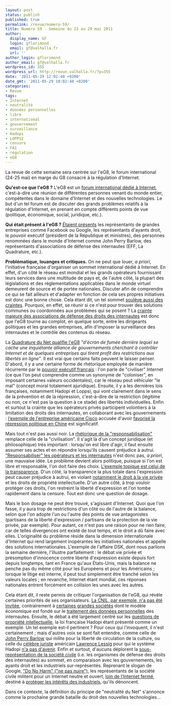 ```yaml
---
layout: post
status: publish
published: true
permalink: /revue/numero-59/
title: Numéro 59 - Semaine du 23 au 29 mai 2011
author:
  display_name: GF
  login: gflorimond
  email: gf@valhalla.fr
  url: ''
author_login: gflorimond
author_email: gf@valhalla.fr
wordpress_id: 355
wordpress_url: http://revue.valhalla.fr/?p=355
date: '2011-05-29 12:02:40 +0200'
date_gmt: '2011-05-29 10:02:40 +0200'
categories:
- Revue
tags:
- Internet
- neutralité
- données personnelles
- libre
- international
- gouvernement
- surveillance
- Hadopi
- LOPPSI
- censure
- FAI
- régulation
- eG8
---
```

<p>La revue de cette semaine sera centrée sur l'eG8, le forum international (24-25 mai) en marge du G8 consacré à la régulation d'Internet.</p>
<p><b>Qu'est-ce que l'eG8 ?</b> L'eG8 est un <a href="http://pro.clubic.com/technologie-et-politique/actualite-423674-eg8-forum-politiques-stars-web-paris.html">forum international dédié à Internet</a>, c'est-à-dire une réunion de différentes personnes venant du monde entier, compétentes dans le domaine d'Internet et des nouvelles technologies. Le but d'un tel forum est de discuter des grands problèmes relatifs à la régulation d'Internet, en prenant en compte différents points de vue (politique, économique, social, juridique, etc.).</p>
<p><b>Qui était présent à l'eG8 ?</b> <a href="http://www.lefigaro.fr/hightech/2011/05/19/01007-20110519DIMWWW00505-decouvrez-les-stars-du-e-g8.php">Étaient présents</a> les représentants de grandes entreprises comme Facebook ou Google, les représentants d'ayants droit, le pouvoir exécutif (président de la République et ministres), des personnes renommées dans le monde d'Internet comme John Perry Barlow, des représentants d'associations de défense des internautes (EFF, La Quadrature, etc.).</p>
<p><b>Problématique, louanges et critiques.</b> On ne peut que louer, <i>a priori</i>, l'initiative française d'organiser un sommet international dédié à Internet. En effet, d'un côté le réseau est mondial et les grands opérateurs fournissant leurs services dans une multitude de pays et, de l'autre côté, la plupart des législations et des réglementations applicables dans le monde virtuel demeurent de source et de portée nationales. Discuter afin de comprendre ce qui se fait ailleurs et d'adapter en fonction de cela ses propres initiatives est donc une bonne chose. Cela étant dit, un tel sommet <a href="http://t.co/MlHScJ1">soulève aussi des craintes</a>. Pourquoi, en effet, se réunir si ce n'est pour trouver des solutions communes ou coordonnées aux problèmes qui se posent ? La <a href="http://www.pcinpact.com/actu/news/63704-eg8-g8-nicolas-sarkozy-internet-civilise.htm">crainte majeure des associations de défense des droits des internautes</a> est donc que l'eG8 tourne au complot, en quelque sorte, entre les dirigeants politiques et les grandes entreprises, afin d'imposer la surveillance des internautes et le contrôle des contenus du réseau.</p>
<p>La <a href="http://www.laquadrature.net/fr/forum-eg8-les-gouvernements-et-entreprises-unis-pour-controler-le-net">Quadrature du Net qualifie l'eG8</a> <i>"d'écran de fumée derrière lequel se cache une inquiétante alliance de gouvernements cherchant à contrôler Internet et de quelques entreprises qui tirent profit des restrictions aux libertés en ligne"</i>. Il est vrai que certains faits peuvent le laisser penser. D'abord, il y a une certaine forme de rhétorique employée de manière récurrente par le <a href="http://www.zdnet.fr/actualites/a-l-e-g8-nicolas-sarkozy-defend-la-place-des-gouvernements-dans-l-internet-39761052.htm">pouvoir exécutif français</a> : l'on parle de "civiliser" Internet (ce que l'on peut comprendre comme un synonyme de "coloniser", en imposant certaines valeurs occidentales), car le réseau peut véhiculer "le mal" (concept moral totalement ajuridique). Ensuite, il y a les dernières lois françaises, notamment Hadopi et Loppsi, qui vont clairement dans le sens de la prévention et de la répression, c'est-à-dire de la restriction (légitime ou non, ce n'est pas la question à ce stade) des libertés individuelles. Enfin et surtout la crainte que les opérateurs privés participent volontiers à la limitation des droits des internautes, en collaborant avec les gouvernements : <a href="http://pro.clubic.com/technologie-et-politique/actualite-423542-cisco-soutenu-repression-chinoise.html">l'exemple de l'entreprise américaine Cisco</a> accusée d'avoir <a href="http://www.zdnet.fr/actualites/cisco-accuse-de-contribuer-a-la-surveillance-d-internet-et-a-la-repression-en-chine-39761017.htm">favorisé la répression politique en Chine</a> est significatif.</p>
<p>Mais tout n'est pas aussi noir. La <a href="http://pro.clubic.com/technologie-et-politique/actualite-423748-g8-nicolas-sarkozy-livre-vision-internet.html">rhétorique de la "responsabilisation"</a> remplace celle de la "civilisation". Il s'agit là d'un concept juridique (et philosophique) très important : lorsqu'on est libre d'agir, il faut ensuite assumer ses actes et en répondre lorsqu'ils causent préjudice à autrui. <a href="http://t.co/Z6FKn23">"Responsabiliser" les opérateurs et les internautes</a> n'est donc pas, <i>a priori</i>, une mauvaise idée. Le problème devient alors politique, puisque si l'on est libre et responsable, l'on doit faire des choix. <a href="http://www.liberation.fr/medias/01012339290-internet-sarkozy-salue-un-vecteur-de-la-liberte-d-expression">L'exemple topique est celui de la transparence</a>. D'un côté, la transparence la plus totale dans l'expression peut causer préjudice à autrui, en violant <a href="http://elysee.blog.lemonde.fr/2011/05/24/sarkozy-met-en-garde-sur-les-dangers-dinternet">notamment le droit à la vie privée</a> et les droits de propriété intellectuelle. D'un autre côté, à trop vouloir protéger ces droits, l'on restreint la liberté d'expression et l'on tombe rapidement dans la censure. Tout est donc une question de dosage.</p>
<p>Mais le bon dosage ne peut être trouvé, s'agissant d'Internet. Quoi que l'on fasse, il y aura trop de restrictions d'un côté ou de l'autre de la balance, selon que l'on adopte l'un ou l'autre des points de vue antagonistes (partisans de la liberté d'expression / partisans de la protection de la vie privée, par exemple). Pour autant, ce n'est pas une raison pour ne rien faire, car de telles divergences ont existé de tout temps, et le droit a dû faire avec elles. L'originalité du problème réside dans la dimension internationale d'Internet qui rend largement inopérantes les initiatives nationales et appelle des solutions internationales. L'exemple de l'affaire DSK, dont nous parlions la semaine dernière, l'illustre parfaitement : le débat vie privée et présomption d'innocence contre liberté d'expression existe depuis fort depuis longtemps, tant en France qu'aux États-Unis, mais la balance ne penche pas du même côté pour les Européens et pour les Américains ; lorsque le litige est interne, il peut tout simplement être tranché selon les valeurs locales ; en revanche, Internet étant mondial, ces réponses nationales entrent forcément en collision les unes avec les autres.</p>
<p>Cela étant dit, il reste permis de critiquer l'organisation de l'eG8, qui révèle certaines priorités de ses organisateurs. <a href="http://www.pcinpact.com/actu/news/63721-cnil-eg8-vie-privee.htm">La CNIL, par exemple, n'a pas été invitée</a>, contrairement à <a href="http://www.numerama.com/magazine/18868-eg8-la-vie-privee-au-programme-des-debats-mais-sans-la-cnil.html">certaines grandes sociétés</a> dont le modèle économique est fondé sur le <a href="http://www.zdnet.fr/actualites/e-g8-la-protection-de-la-vie-privee-derniere-roue-du-carrosse-s-interroge-la-cnil-39761075.htm">traitement des données personnelles</a> des internautes. Ensuite, le débat a été largement centré sur les <a href="http://t.co/0yKlyYE">questions de propriété intellectuelle</a>, la loi française Hadopi étant présenté comme un exemple. Un tel exemple est-il pertinent ? Pour ceux qui l'invoquent, il n'est certainement ; mais d'autres voix se sont fait entendre, comme celle de <a href="http://www.clubic.com/internet/actualite-424044-jp-barlow-eff-personnes-presentes-eg8-planete.html">John Perry Barlow</a> qui milite pour la liberté de circulation de la culture, ou celle du <a href="http://pro.clubic.com/entrepreneur-et-creation-entreprise/actualite-424100-g8-evoque-regulation-droit-auteur.html">célèbre juriste</a> américain <a href="http://www.pcinpact.com/actu/news/63734-lawrence-lessig-eg8-hadopi-france.htm">Lawrence Lessig</a> pour qui le système Hadopi <a href="http://www.elpais.com/articulo/tecnologia/Lessig/asegura/ley/antidescargas/francesa/muerta/elpeputec/20110525elpeputec_1/Tes">n'a pas d'avenir</a>. Enfin et surtout, d'aucuns déplorent la <a href="http://www.numerama.com/magazine/18874-eg8-le-gros-coup-de-colere-de-la-societe-civile.html">sous-représentation de la société civile</a> (i.e. les organismes de défense des droits des internautes) au sommet, en comparaison avec les gouvernements, les ayants droit et les industriels sur-représentés. Reprenant le slogan de Google, <a href="http://t.co/utB9bu6">"Do No Harm" ("ne pas nuire")</a>, les représentants de la société civile militent pour un Internet neutre et ouvert, <a href="http://www.clubic.com/internet/actualite-424042-g8-attentes-decus.html">loin de l'Internet fermé</a>, destiné à <a href="http://www.numerama.com/magazine/18892-le-g8-promet-des-34mesures-fermes34-pour-le-droit-d-auteur.html">protéger les intérêts des industriels</a>, qu'ils dénoncent.</p>
<p>Dans ce contexte, <a herf="http://www.laquadrature.net/fr/declaration-de-la-societe-civile-au-g8-et-e-g8">la définition du principe de "neutralité du Net"</a> s'annonce comme la prochaine grande bataille du droit des nouvelles technologies...</p>
